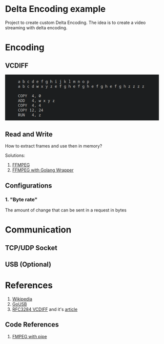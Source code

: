 # Delta Encoding example

Project to create custom Delta Encoding. The idea is to create a video streaming with delta encoding.

# Encoding


## VCDIFF

![VCDIFF](./vcdiff_example.png) 

## Read and Write

How to extract frames and use then in memory?

Solutions:
  1. [FFMPEG](https://stackoverflow.com/questions/10957412/fastest-way-to-extract-frames-using-ffmpeg) 
  2. [FFMPEG with Golang Wrapper](https://github.com/u2takey/ffmpeg-go?tab=readme-ov-file#task-frame-from-video) 

## Configurations

### 1. "Byte rate"

The amount of change that can be sent in a request in bytes

# Communication

## TCP/UDP Socket

## USB (Optional)

# References

1. [Wikipedia](https://en.wikipedia.org/wiki/Delta_encoding)
2. [GoUSB](https://github.com/google/gousb)
3. [RFC3284 VCDIFF](https://datatracker.ietf.org/doc/html/rfc3284#section-3) and it's [article](https://www.cs.brandeis.edu/~dilant/cs175/%5BSiying-Dong%5D.pdf)

## Code References

1. [FMPEG with pipe](https://stackoverflow.com/questions/52303867/how-do-i-set-ffmpeg-pipe-output) 
